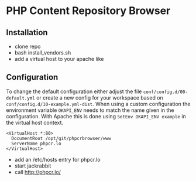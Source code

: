 # PHP Content Repository Browser

## Installation
* clone repo
* bash install_vendors.sh
* add a virtual host to your apache like

## Configuration
To change the default configuration either adjust the file `conf/config.d/00-default.yml` or create a new config for your workspace based on `conf/config.d/10-example.yml-dist`. When using a custom configuration the environment variable `OKAPI_ENV` needs to match the name given in the configuration. With Apache this is done using `SetEnv OKAPI_ENV example` in the virtual host context.

```
<VirtualHost *:80>
  DocumentRoot /opt/git/phpcrbrowser/www
  ServerName phpcr.lo
</VirtualHost>
```

* add an /etc/hosts entry for phpcr.lo
* start jackrabbit
* call http://phpcr.lo/

